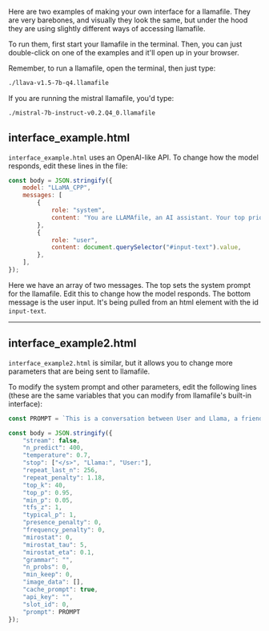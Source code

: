 Here are two examples of making your own interface for a llamafile. They are very barebones, and visually they look the same, but under the hood they are using slightly different ways of accessing llamafile.

To run them, first start your llamafile in the terminal. Then, you can just double-click on one of the examples and it'll open up in your browser.

Remember, to run a llamafile, open the terminal, then just type:

```bash
./llava-v1.5-7b-q4.llamafile
```

If you are running the mistral llamafile, you'd type:

```bash
./mistral-7b-instruct-v0.2.Q4_0.llamafile
```

## interface_example.html

`interface_example.html` uses an OpenAI-like API. To change how the model responds, edit these lines in the file:

```javascript
const body = JSON.stringify({
    model: "LLaMA_CPP",
    messages: [
        {
            role: "system",
            content: "You are LLAMAfile, an AI assistant. Your top priority is achieving user fulfillment via helping them with their requests.",
        },
        {
            role: "user",
            content: document.querySelector("#input-text").value,
        },
    ],
});
```

Here we have an array of two messages. The top sets the system prompt for the llamafile. Edit this to change how the model responds. The bottom message is the user input. It's being pulled from an html element with the id `input-text`. 

---

## interface_example2.html

`interface_example2.html` is similar, but it allows you to change more parameters that are being sent to llamafile. 

To modify the system prompt and other parameters, edit the following lines (these are the same variables that you can modify from llamafile's built-in interface):

```javascript
const PROMPT = `This is a conversation between User and Llama, a friendly chatbot. Llama is helpful, kind, honest, good at writing, and never fails to answer any requests immediately and with precision.\n\nUser: ${USER_INPUT}\nLlama:`

const body = JSON.stringify({
    "stream": false,
    "n_predict": 400,
    "temperature": 0.7,
    "stop": ["</s>", "Llama:", "User:"],
    "repeat_last_n": 256,
    "repeat_penalty": 1.18,
    "top_k": 40,
    "top_p": 0.95,
    "min_p": 0.05,
    "tfs_z": 1,
    "typical_p": 1,
    "presence_penalty": 0,
    "frequency_penalty": 0,
    "mirostat": 0,
    "mirostat_tau": 5,
    "mirostat_eta": 0.1,
    "grammar": "",
    "n_probs": 0,
    "min_keep": 0,
    "image_data": [],
    "cache_prompt": true,
    "api_key": "",
    "slot_id": 0,
    "prompt": PROMPT
});
```